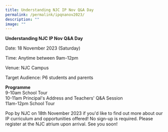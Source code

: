 ```yaml
---
title: Understanding NJC IP Nov Q&A Day
permalink: /permalink/ipqnanov2023/
description: ""
image: ""
---
```

**Understanding NJC IP Nov Q&A Day** 

Date: 18 November 2023 (Saturday) 

Time: Anytime between 9am-12pm 

Venue: NJC Campus 

Target Audience: P6 students and parents   
  
**Programme**  
9-10am School Tour  
10-11am Principal's Address and Teachers' Q&A Session  
11am-12pm School Tour  

Pop by NJC on 18th November 2023 if you'd like to find out more about our IP curriculum and opportunities offered! No sign-up is required. Please register at the NJC atrium upon arrival. See you soon!